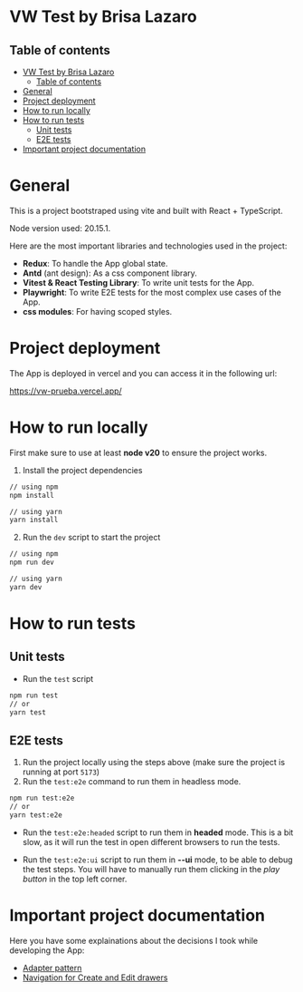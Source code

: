 # VW Test by Brisa Lazaro

## Table of contents

- [VW Test by Brisa Lazaro](#vw-test-by-brisa-lazaro)
  - [Table of contents](#table-of-contents)
- [General](#general)
- [Project deployment](#project-deployment)
- [How to run locally](#how-to-run-locally)
- [How to run tests](#how-to-run-tests)
  - [Unit tests](#unit-tests)
  - [E2E tests](#e2e-tests)
- [Important project documentation](#important-project-documentation)

# General

This is a project bootstraped using vite and built with React + TypeScript.

Node version used: 20.15.1.

Here are the most important libraries and technologies used in the project:

- **Redux**: To handle the App global state.
- **Antd** (ant design): As a css component library.
- **Vitest & React Testing Library**: To write unit tests for the App.
- **Playwright**: To write E2E tests for the most complex use cases of the App.
- **css modules**: For having scoped styles.

# Project deployment

The App is deployed in vercel and you can access it in the following url:

https://vw-prueba.vercel.app/

# How to run locally

First make sure to use at least **node v20** to ensure the project works.

1. Install the project dependencies

```bash
// using npm
npm install

// using yarn
yarn install
```

2. Run the `dev` script to start the project

```bash
// using npm
npm run dev

// using yarn
yarn dev
```

# How to run tests

## Unit tests

- Run the `test` script

```bash
npm run test
// or
yarn test
```

## E2E tests

1. Run the project locally using the steps above (make sure the project is running at port `5173`)
2. Run the `test:e2e` command to run them in headless mode.

```bash
npm run test:e2e
// or
yarn test:e2e
```

- Run the `test:e2e:headed` script to run them in **headed** mode. This is a bit slow, as it will run the test in open different browsers to run the tests.

- Run the `test:e2e:ui` script to run them in **--ui** mode, to be able to debug the test steps. You will have to manually run them clicking in the _play button_ in the top left corner.

# Important project documentation

Here you have some explainations about the decisions I took while developing the App:

- [Adapter pattern](./docs/adapter-pattern.md)
- [Navigation for Create and Edit drawers](./docs/navigation-for-drawers.md)
